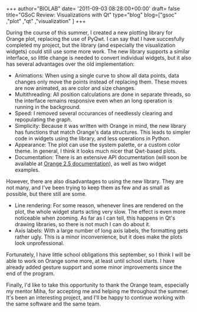 +++
author="BIOLAB"
date= '2011-09-03 08:28:00+00:00'
draft= false
title="GSoC Review: Visualizations with Qt"
type="blog"
blog=["gsoc" ,"plot" ,"qt" ,"visualization" ]
+++

During the course of this summer, I created a new plotting library for Orange plot, replacing the use of PyQwt. I can say that I have succesfully completed my project, but the library (and especially the visualization widgets) could still use some more work. The new library supports a similar interface, so little change is needed to convert individual widgets, but it also has several advantages over the old implementation:  

* Animations: When using a single curve to show all data points, data changes only move the points instead of replacing them. These moves are now animated, as are color and size changes.   
* Multithreading: All position calculations are done in separate threads, so the interface remains responsive even when an long operation is running in the background.   
* Speed: I removed several occurances of needlessly clearing and repopulating the graph.   
* Simplicity: Because it was written with Orange in mind, the new library has functions that match Orange's data structures. This leads to simpler code in widgets using the library, and less operations in Python.   
* Appearance: The plot can use the system palette, or a custom color theme. In general, I think it looks much nicer that Qwt-based plots.   
* Documentation: There is an extensive API documentation (will soon be available at [Orange 2.5 documentation](/doc/orange25/OrangeWidgets.plot.html)), as well as two widget examples. 

However, there are also disadvantages to using the new library. They are not many, and I've been trying to keep them as few and as small as possible, but there still are some.   

* Line rendering: For some reason, whenever lines are rendered on the plot, the whole widget starts acting very slow. The effect is even more noticeable when zooming. As far as I can tell, this happens in Qt's drawing libraries, so there is not much I can do about it.   
* Axis labels: With a large number of long axis labels, the formatting gets rather ugly. This is a minor inconvenience, but it does make the plots look unprofessional. 

Fortunately, I have little school obligations this september, so I think I will be able to work on Orange some more, at least until school starts. I have already added gesture support and some minor improvements since the end of the program. 

Finally, I'd like to take this opportunity to thank the Orange team, especially my mentor Miha, for accepting me and helping me throughout the summer. It's been an interesting project, and I'll be happy to continue working with the same software and the same team. 
